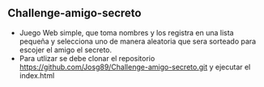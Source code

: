 ## Challenge-amigo-secreto 

- Juego Web simple, que toma nombres y los registra en una lista pequeña y selecciona uno de manera aleatoria que sera sorteado para escojer el amigo el secreto. 
- Para utlizar se debe clonar el repositorio https://github.com/Josg89/Challenge-amigo-secreto.git y ejecutar el index.html


